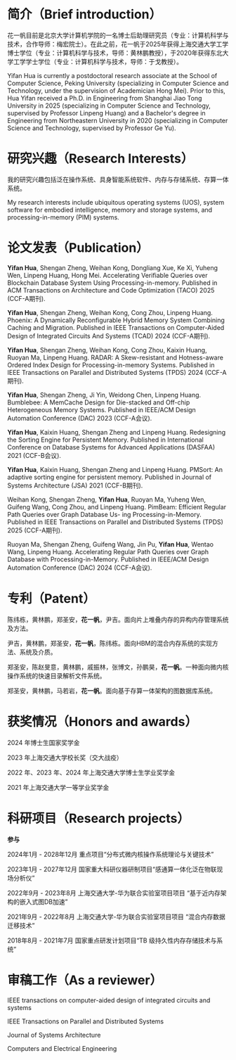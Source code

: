 简介（Brief introduction）
======

花一帆目前是北京大学计算机学院的一名博士后助理研究员（专业：计算机科学与技术，合作导师：梅宏院士）。在此之前，花一帆于2025年获得上海交通大学工学博士学位（专业：计算机科学与技术，导师：黄林鹏教授），于2020年获得东北大学工学学士学位（专业：计算机科学与技术，导师：于戈教授）。

Yifan Hua is currently a postdoctoral research associate at the School of Computer Science, Peking University (specializing in Computer Science and Technology, under the supervision of Academician Hong Mei). Prior to this, Hua Yifan received a Ph.D. in Engineering from Shanghai Jiao Tong University in 2025 (specializing in Computer Science and Technology, supervised by Professor Linpeng Huang) and a Bachelor's degree in Engineering from Northeastern University in 2020 (specializing in Computer Science and Technology, supervised by Professor Ge Yu).

研究兴趣（Research Interests）
======

我的研究兴趣包括泛在操作系统、具身智能系统软件、内存与存储系统、存算一体系统。

My research interests include ubiquitous operating systems (UOS), system software for embodied intelligence, memory and storage systems, and processing-in-memory (PIM) systems.

论文发表（Publication）
======

**Yifan Hua**, Shengan Zheng, Weihan Kong, Dongliang Xue, Ke Xi, Yuheng Wen, Linpeng Huang, Hong Mei. Accelerating Verifiable Queries over Blockchain Database System Using Processing-in-memory. Published in ACM Transactions on Architecture and Code Optimization (TACO) 2025 (CCF-A期刊).

**Yifan Hua**, Shengan Zheng, Weihan Kong, Cong Zhou, Linpeng Huang. Phoenix: A Dynamically Reconfigurable Hybrid Memory System Combining Caching and Migration. Published in IEEE Transactions on Computer-Aided Design of Integrated Circuits And Systems (TCAD) 2024 (CCF-A期刊).

**Yifan Hua**, Shengan Zheng, Weihan Kong, Cong Zhou, Kaixin Huang, Ruoyan Ma, Linpeng Huang. RADAR: A Skew-resistant and Hotness-aware Ordered Index Design for Processing-in-memory Systems. Published in IEEE Transactions on Parallel and Distributed Systems (TPDS) 2024 (CCF-A期刊).

**Yifan Hua**, Shengan Zheng, Ji Yin, Weidong Chen, Linpeng Huang. Bumblebee: A MemCache Design for Die-stacked and Off-chip Heterogeneous Memory Systems. Published in IEEE/ACM Design Automation Conference (DAC) 2023 (CCF-A会议).

**Yifan Hua**, Kaixin Huang, Shengan Zheng and Linpeng Huang. Redesigning the Sorting Engine for Persistent Memory. Published in International Conference on Database Systems for Advanced Applications (DASFAA) 2021 (CCF-B会议). 

**Yifan Hua**, Kaixin Huang, Shengan Zheng and Linpeng Huang. PMSort: An adaptive sorting engine for persistent memory. Published in Journal of Systems Architecture (JSA) 2021 (CCF-B期刊). 

Weihan Kong, Shengan Zheng, **Yifan Hua**, Ruoyan Ma, Yuheng Wen, Guifeng Wang, Cong
Zhou, and Linpeng Huang. PimBeam: Efficient Regular Path Queries over Graph Database Us-
ing Processing-in-Memory. Published in IEEE Transactions on Parallel and Distributed Systems (TPDS) 2025 (CCF-A期刊).

Ruoyan Ma, Shengan Zheng, Guifeng Wang, Jin Pu, **Yifan Hua**, Wentao Wang, Linpeng Huang. Accelerating Regular Path Queries over Graph Database with Processing-in-Memory. Published in IEEE/ACM Design Automation Conference (DAC) 2024 (CCF-A会议).

专利（Patent）
======

陈纬栋，黄林鹏，郑圣安，**花一帆**，尹吉。面向片上堆叠内存的异构内存管理系统及方法。 

尹吉，黄林鹏，郑圣安，**花一帆**，陈纬栋。面向HBM的混合内存系统的实现方法、系统及介质。

郑圣安，陈赵旻意，黄林鹏，戚振林，张博文，孙鹏昊，**花一帆**。一种面向微内核操作系统的快速目录解析文件系统。

郑圣安，黄林鹏，马若岩，**花一帆**。面向基于存算一体架构的图数据库系统。


获奖情况（Honors and awards）
======

2024 年博士生国家奖学金

2023 年上海交通大学校长奖（交大战疫）

2022 年、2023 年、2024 年上海交通大学博士生学业奖学金

2021 年上海交通大学一等学业奖学金


科研项目（Research projects）
======

**参与**

2024年1月 - 2028年12月 重点项目“分布式微内核操作系统理论与关键技术”

2023年1月 - 2027年12月 国家重大科研仪器研制项目“感通算一体化泛在物联现场分析仪”

2022年9月 - 2023年8月 上海交通大学-华为联合实验室项目项目 “基于近内存架构的嵌入式图DB加速”

2021年9月 - 2022年8月 上海交通大学-华为联合实验室项目项目 “混合内存数据迁移技术”

2018年8月 - 2021年7月 国家重点研发计划项目“TB 级持久性内存存储技术与系统”



审稿工作（As a reviewer）
======

IEEE transactions on computer-aided design of integrated circuits and systems

IEEE Transactions on Parallel and Distributed Systems

Journal of Systems Architecture

Computers and Electrical Engineering

